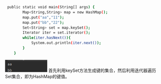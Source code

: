 ```bash
 public static void main(String[] args) {
        Map<String,String> map = new HashMap();
        map.put("aa","11");
        map.put("bb","22");
        Set<String> set = map.keySet();
        Iterator iter = set.iterator();
        while(iter.hasNext()){
            System.out.println(iter.next());
        }
    }
```
![在这里插入图片描述](https://raw.githubusercontent.com/PeipengWang/picture/master/20200611224133730.png)
首先利用keySet方法生成键的集合，然后利用迭代器遍历Set集合，即为HashMap的键值。